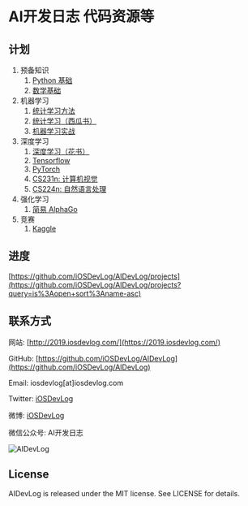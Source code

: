 # AI开发日志 代码资源等

## 计划

1. 预备知识
    1. [Python 基础](Python%20基础/README.md)
    1. [数学基础](数学基础/README.md)
1. 机器学习
    1. [统计学习方法](统计学习方法/README.md)
    1. [统计学习（西瓜书）](西瓜书/README.md)
    1. [机器学习实战](机器学习实战/README.md)
1. 深度学习
    1. [深度学习（花书）](花书/README.md)
    1. [Tensorflow](Tensorflow/README.md)
    1. [PyTorch](PyTorch/README.md)
    1. [CS231n: 计算机视觉](计算机视觉/README.md)
    1. [CS224n: 自然语言处理](自然语言处理/README.md)
1. 强化学习
    1. [简易 AlphaGo](简易%20AlphaGo/README.md)
1. 竞赛
    1. [Kaggle](Kaggle/README.md)

## 进度

[https://github.com/iOSDevLog/AIDevLog/projects](https://github.com/iOSDevLog/AIDevLog/projects?query=is%3Aopen+sort%3Aname-asc)

## 联系方式

网站: [http://2019.iosdevlog.com/](https://2019.iosdevlog.com/)

GitHub: [https://github.com/iOSDevLog/AIDevLog](https://github.com/iOSDevLog/AIDevLog)

Email:  iosdevlog[at]iosdevlog.com

Twitter: [iOSDevLog](https://twitter.com/iOSDevLog)

微博: [iOSDevLog](http://weibo.com/iOSDevLog)

微信公众号: AI开发日志

![AIDevLog](https://2019.iosdevlog.com/uploads/AIDevLog.jpg)

## License

AIDevLog is released under the MIT license. See LICENSE for details.
